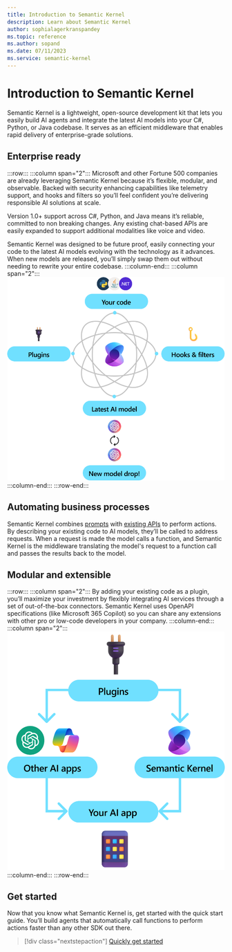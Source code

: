 ```yaml
---
title: Introduction to Semantic Kernel
description: Learn about Semantic Kernel
author: sophialagerkranspandey
ms.topic: reference
ms.author: sopand
ms.date: 07/11/2023
ms.service: semantic-kernel
---
```


# Introduction to Semantic Kernel
Semantic Kernel is a lightweight, open-source development kit that lets you easily build AI agents and integrate the latest AI models into your C#, Python, or Java codebase. It serves as an efficient middleware that enables rapid delivery of enterprise-grade solutions.

## Enterprise ready
:::row:::
    :::column span="2":::
Microsoft and other Fortune 500 companies are already leveraging  Semantic Kernel because it’s flexible, modular, and observable. Backed with security enhancing capabilities like telemetry support, and hooks and filters so you’ll feel confident you’re delivering responsible AI solutions at scale. 
    
Version 1.0+ support across C#, Python, and Java means it’s reliable, committed to non breaking changes. Any existing chat-based APIs are easily expanded to support additional modalities like voice and video.

Semantic Kernel was designed to be future proof, easily connecting your code to the latest AI models evolving with the technology as it advances. When new models are released, you’ll simply swap them out without needing to rewrite your entire codebase.
    :::column-end:::
    :::column span="2":::
    ![Intro Image](../media/enterprise-ready.png)
    :::column-end:::
:::row-end:::

## Automating business processes 
Semantic Kernel combines [prompts](../concepts/prompts.md) with [existing APIs](../concepts/plugins.md) to perform actions. By describing your existing code to AI models, they’ll be called to address requests. When a request is made the model calls a function, and Semantic Kernel is the middleware translating the model's request to a function call and passes the results back to the model.

## Modular and extensible
:::row:::
    :::column span="2":::
By adding your existing code as a plugin, you’ll maximize your investment by flexibly integrating AI services through a set of out-of-the-box connectors. Semantic Kernel uses OpenAPI specifications (like Microsoft 365 Copilot) so you can share any extensions with other pro or low-code developers in your company.
 :::column-end:::
    :::column span="2":::
    ![Modular Extensibility](../media/Designed-for-modular-extensibility.png)
    :::column-end:::
:::row-end:::

## Get started
Now that you know what Semantic Kernel is, get started with the quick start guide. You’ll build agents that automatically call functions to perform actions faster than any other SDK out there.
> [!div class="nextstepaction"]
> [Quickly get started](../get-started/quick-start-guide.md)
